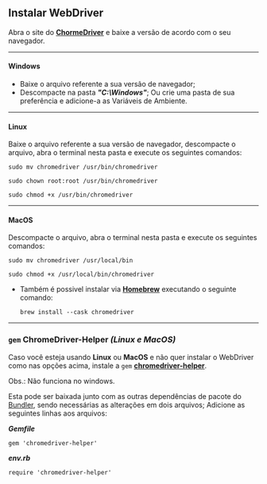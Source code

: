 ## Instalar WebDriver
Abra o site do **[ChormeDriver](https://chromedriver.chromium.org/downloads)** e baixe a versão de acordo com o seu navegador.

---
#### **Windows**
- Baixe o arquivo referente a sua versão de navegador;
- Descompacte na pasta ***"C:\Windows"***; Ou crie uma pasta de sua preferência e adicione-a as Variáveis de Ambiente.

---
#### **Linux**
Baixe o arquivo referente a sua versão de navegador, descompacte o arquivo, abra o terminal nesta pasta e execute os seguintes comandos:
```
sudo mv chromedriver /usr/bin/chromedriver
```
```
sudo chown root:root /usr/bin/chromedriver
```
```
sudo chmod +x /usr/bin/chromedriver
```

---
#### **MacOS**
Descompacte o arquivo, abra o terminal nesta pasta e execute os seguintes comandos:
```
sudo mv chromedriver /usr/local/bin
```
```
sudo chmod +x /usr/local/bin/chromedriver
```

  - Também é possivel instalar via **[Homebrew](https://brew.sh/)** executando o seguinte comando:
      ```
      brew install --cask chromedriver
      ```

---
### `gem` **ChromeDriver-Helper** *(Linux e MacOS)*
Caso você esteja usando **Linux** ou **MacOS** 
e não quer instalar o WebDriver como nas opções acima, 
instale a `gem` **[chromedriver-helper](https://rubygems.org/gems/chromedriver-helper/)**. 

Obs.: Não funciona no windows.

Esta pode ser baixada junto com as outras dependências de pacote do [Bundler](install-bundler.md), 
sendo necessárias as alterações em dois arquivos; Adicione as seguintes linhas aos arquivos:

***Gemfile***
```
gem 'chromedriver-helper'
```

***env.rb***
```
require 'chromedriver-helper'
```
